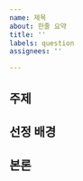 ```yaml
---
name: 제목
about: 한줄 요약
title: ''
labels: question
assignees: ''

---
```


## 주제

<!-- 제목에 작성한 문제 내용은 간략 버전.  -->

## 선정 배경

<!-- 해당 질문이 중요하다고 생각하는 이유 등에 대한 설명 작성. -->

## 본론

<!-- 문제에 대한 자세한 설명은 해당 부분에 작성. -->
